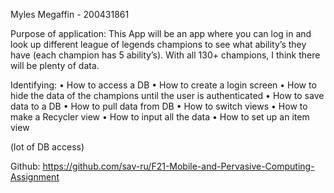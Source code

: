 Myles Megaffin - 200431861

Purpose of application:
This App will be an app where you can log in and look up different league of legends champions to see what ability’s they have (each champion has 5 ability’s). 
With all 130+ champions, I think there will be plenty of data. 

Identifying:
•	How to access a DB
•	How to create a login screen
•	How to hide the data of the champions until the user is authenticated
•	How to save data to a DB
•	How to pull data from DB
•	How to switch views
•	How to make a Recycler view
•	How to input all the data
•	How to set up an item view

(lot of DB access)

Github:
	https://github.com/sav-ru/F21-Mobile-and-Pervasive-Computing-Assignment

